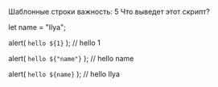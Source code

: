 Шаблонные строки
важность: 5
Что выведет этот скрипт?

let name = "Ilya";

alert( `hello ${1}` ); // hello 1

alert( `hello ${"name"}` ); // hello name

alert( `hello ${name}` ); // hello Ilya